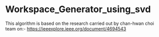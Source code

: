 # Workspace_Generator_using_svd

This algorithm is based on the research carried out by chan-hwan choi team
on:-
https://ieeexplore.ieee.org/document/4694543
